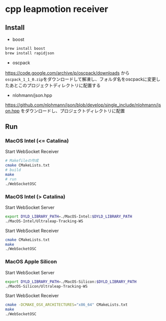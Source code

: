 # cpp leapmotion receiver

## Install

- boost

```sh
brew install boost
brew install rapidjson
```

- oscpack

https://code.google.com/archive/p/oscpack/downloads から`oscpack_1_1_0.zip`をダウンロードして解凍し、フォルダ名をoscpackに変更したあとこのプロジェクトディレクトリに配置する

- nlohmann/json.hpp

https://github.com/nlohmann/json/blob/develop/single_include/nlohmann/json.hpp をダウンロードし、プロジェクトディレクトリに配置

## Run

### MacOS Intel (<= Catalina)

Start WebSocket Receiver

```sh
# Makefileの作成
cmake CMakeLists.txt
# build
make
# run
./WebSocketOSC
```

### MacOS Intel (> Catalina)

Start WebSocket Server

```sh
export DYLD_LIBRARY_PATH=./MacOS-Intel:$DYLD_LIBRARY_PATH
./MacOS-Intel/Ultraleap-Tracking-WS
```

Start WebSocket Receiver

```sh
cmake CMakeLists.txt
make
./WebSocketOSC
```

### MacOS Apple Silicon

Start WebSocket Server

```sh
export DYLD_LIBRARY_PATH=./MacOS-Silicon:$DYLD_LIBRARY_PATH
./MacOS-Silicon/Ultraleap-Tracking-WS
```

Start WebSocket Receiver

```sh
cmake -DCMAKE_OSX_ARCHITECTURES="x86_64" CMakeLists.txt
make
./WebSocketOSC
```
